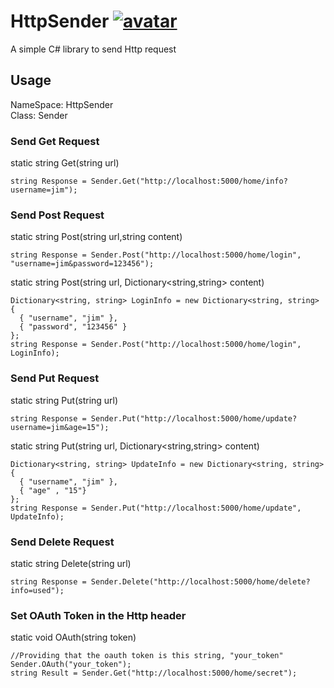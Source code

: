 # HttpSender [![avatar](https://img.shields.io/badge/nuget-v0.0.0-yellowgreen.svg)](https://www.nuget.org/packages/HttpSender/)
A simple C# library to send Http request

## Usage
NameSpace: HttpSender  
Class: Sender

### Send Get Request
static string Get(string url)  
```
string Response = Sender.Get("http://localhost:5000/home/info?username=jim");
```
  
  
### Send Post Request
static string Post(string url,string content)  
```
string Response = Sender.Post("http://localhost:5000/home/login", "username=jim&password=123456");
```
  
  
static string Post(string url, Dictionary<string,string> content)  
```
Dictionary<string, string> LoginInfo = new Dictionary<string, string> 
{ 
  { "username", "jim" },
  { "password", "123456" }
};
string Response = Sender.Post("http://localhost:5000/home/login", LoginInfo);
```
  
  
### Send Put Request
static string Put(string url)  
```
string Response = Sender.Put("http://localhost:5000/home/update?username=jim&age=15");
```
  
  
static string Put(string url, Dictionary<string,string> content)  
```
Dictionary<string, string> UpdateInfo = new Dictionary<string, string> 
{ 
  { "username", "jim" },
  { "age" , "15"}
};
string Response = Sender.Put("http://localhost:5000/home/update", UpdateInfo);
```
  
  
### Send Delete Request
static string Delete(string url)  
```
string Response = Sender.Delete("http://localhost:5000/home/delete?info=used");
```
  
  
### Set OAuth Token in the Http header
static void OAuth(string token)
```
//Providing that the oauth token is this string, "your_token"
Sender.OAuth("your_token");
string Result = Sender.Get("http://localhost:5000/home/secret");
```
